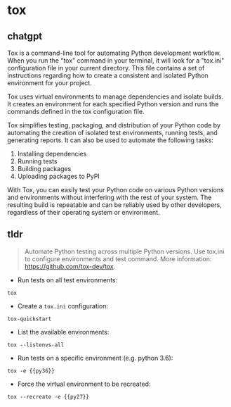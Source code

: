 # tox 
## chatgpt 
Tox is a command-line tool for automating Python development workflow. When you run the "tox" command in your terminal, it will look for a "tox.ini" configuration file in your current directory. This file contains a set of instructions regarding how to create a consistent and isolated Python environment for your project.

Tox uses virtual environments to manage dependencies and isolate builds. It creates an environment for each specified Python version and runs the commands defined in the tox configuration file.

Tox simplifies testing, packaging, and distribution of your Python code by automating the creation of isolated test environments, running tests, and generating reports. It can also be used to automate the following tasks:

1. Installing dependencies
2. Running tests
3. Building packages
4. Uploading packages to PyPI

With Tox, you can easily test your Python code on various Python versions and environments without interfering with the rest of your system. The resulting build is repeatable and can be reliably used by other developers, regardless of their operating system or environment. 

## tldr 
 
> Automate Python testing across multiple Python versions.
> Use tox.ini to configure environments and test command.
> More information: <https://github.com/tox-dev/tox>.

- Run tests on all test environments:

`tox`

- Create a `tox.ini` configuration:

`tox-quickstart`

- List the available environments:

`tox --listenvs-all`

- Run tests on a specific environment (e.g. python 3.6):

`tox -e {{py36}}`

- Force the virtual environment to be recreated:

`tox --recreate -e {{py27}}`
